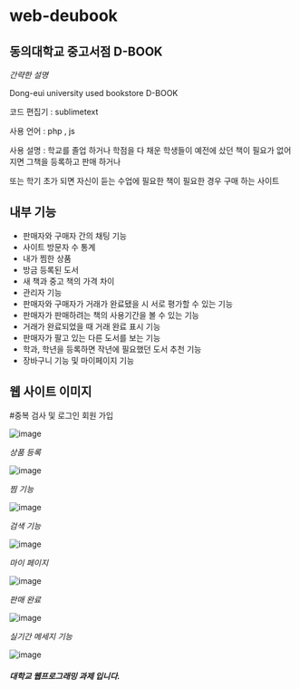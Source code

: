 # web-deubook

동의대학교 중고서점 D-BOOK
-
*간략한 설명*

Dong-eui university used bookstore D-BOOK

코드 편집기 : sublimetext 

사용 언어 : php , js 

사용 설명 : 학교를 졸업 하거나 학점을 다 채운 학생들이 예전에 샀던 책이 필요가 없어지면 그책을 등록하고 판매 하거나

또는 학기 초가 되면 자신이 듣는 수업에 필요한 책이 필요한 경우 구매 하는 사이트 

내부 기능 
-
- 판매자와 구매자 간의 채팅 기능
- 사이트 방문자 수 통계
- 내가 찜한 상품
- 방금 등록된 도서
- 새 책과 중고 책의 가격 차이
- 관리자 기능
- 판매자와 구매자가 거래가 완료됐을 시 서로 평가할 수 있는 기능
- 판매자가 판매하려는 책의 사용기간을 볼 수 있는 기능
- 거래가 완료되었을 때 거래 완료 표시 기능
- 판매자가 팔고 있는 다른 도서를 보는 기능
- 학과, 학년을 등록하면 작년에 필요했던 도서 추천 기능
- 장바구니 기능 및 마이페이지 기능

웹 사이트 이미지 
- 
#중복 검사 및 로그인 회원 가입

![image](https://github.com/dhdhfkk1119/web-deubook/assets/140272714/f0604555-01b0-46ac-9a63-5d71c8e39f71)

*상품 등록*

![image](https://github.com/dhdhfkk1119/web-deubook/assets/140272714/170b9627-e413-47b9-aaeb-4afb7d7c3600)

*찜 기능*

![image](https://github.com/dhdhfkk1119/web-deubook/assets/140272714/e8b89f17-922d-4f91-9981-d78d4a14b64e)

*검색 기능*

![image](https://github.com/dhdhfkk1119/web-deubook/assets/140272714/964d3605-ec8e-41cf-aa64-8f4591603cfd)

*마이 페이지*

![image](https://github.com/dhdhfkk1119/web-deubook/assets/140272714/dc797d5c-ed3e-4130-900a-f4e8ce3f4b91)

*판매 완료*

![image](https://github.com/dhdhfkk1119/web-deubook/assets/140272714/5ba39bc3-52d3-450a-b017-3f905f0993b2)

*실기간 메세지 기능*

![image](https://github.com/dhdhfkk1119/web-deubook/assets/140272714/29ea25f3-aa8a-4c97-81c0-0cedf33f4ec5)

##### 대학교 웹프로그래밍 과제 입니다.
